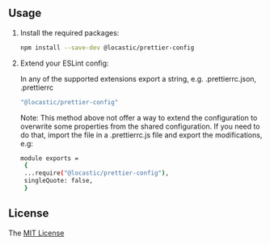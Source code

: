 ## Usage

1. Install the required packages:

   ```sh
   npm install --save-dev @locastic/prettier-config
   ```

2. Extend your ESLint config:

   In any of the supported extensions export a string, e.g. .prettierrc.json, .prettierrc
   ```sh
   "@locastic/prettier-config"
   ```

   Note: This method above not offer a way to extend the configuration to overwrite some properties from the shared configuration. If you need to do that, import the file in a .prettierrc.js file and export the modifications, e.g:

   ```sh
   module exports = 
	{
	...require("@locastic/prettier-config"),
	singleQuote: false,
	}
   ```

## License

The [MIT License](../../LICENSE)
